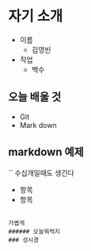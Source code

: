 <!-- 주석이구나아아아아아 -->

# 자기 소개

- 이름
    - 김영빈
- 직업
    - 백수

## 오늘 배울 것

- Git
- Mark down

## markdown 예제

``
수십개일때도 생긴다
- 항목
- 항목
```

가볍게
###### 오늘뭐먹지
### 성시경

            